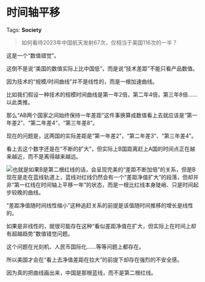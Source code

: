 # 时间轴平移

Tags: **Society**

> 如何看待2023年中国航天发射67次，仅相当于美国116次的一半？



这是一个“数值错觉”。

这倒不是说“美国的数值实际上比中国低”，而是说“技术差距”不能只看产品数值。

因为技术的“规模/时间曲线”并不是线性的，而是一根加速曲线。

比如我们假设一种技术的规模时间曲线是第一年2倍，第二年4倍，第三年8倍……以此类推。

那么“AB两个国家之间始终保持一年差距”这件事换算成数值看上去就应该是“第一年差2”、“第二年差4”，“第三年差8”。

现在的问题是，这两国的实际差距是“第一年差2”，“第二年差3”、“第三年差4”。

看上去这个数字还是在“不断的扩大”，但实际上B国距离赶上A国的时间点正在越来越近，而不是离得越来越远。

![](https://picx.zhimg.com/50/v2-38afb55cc5bb9144df825b3c6d5df2cc_720w.jpg?source=2c26e567)也就是如果B是第二根红线的话，会呈现完美的“差距不断加倍”的关系，但是B现在是走在蓝线轨道上，蓝线对红线仍然会有一个“差距净值扩大”的段落，但却并非“第一红线在时间轴上平移一年”的状态，而是一根比红线本身陡峭、只是时间起步较晚的曲线。

“差距净值随时间线性缩小”这种追赶关系的前提是该值随时间推移的增长是线性的。

如果是非线性的，就很可能存在这种“看似差距净值在扩大，但实际上在时间上却有超越趋势”数值错觉问题。

这个问题在光刻机、人民币国际化……等等问题上都存在。

所以美国才会在“看上去净值差距在拉大”的前提下却存在强烈的不安全感。

因为真的把曲线画出来，中国是那根蓝线，而不是第二根红线。




